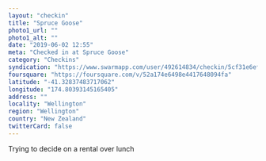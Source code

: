 ```yaml
---
layout: "checkin"
title: "Spruce Goose"
photo1_url: ""
photo1_alt: ""
date: "2019-06-02 12:55"
meta: "Checked in at Spruce Goose"
category: "Checkins"
syndication: "https://www.swarmapp.com/user/492614834/checkin/5cf31e6ef1936e002bb21e48"
foursquare: "https://foursquare.com/v/52a174e6498e4417648094fa"
latitude: "-41.32837483717062"
longitude: "174.80393145165405"
address: ""
locality: "Wellington"
region: "Wellington"
country: "New Zealand"
twitterCard: false
---
```

Trying to decide on a rental over lunch
